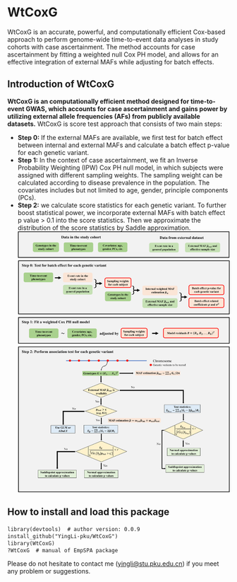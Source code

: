 # WtCoxG
WtCoxG is an accurate, powerful, and computationally efficient Cox-based approach to perform genome-wide time-to-event data analyses in study cohorts with case ascertainment. The method accounts for case ascertainment by fitting a weighted null Cox PH model, and allows for an effective integration of external MAFs while adjusting for batch effects.

## Introduction of WtCoxG
**WtCoxG is an computationally efficient method designed for time-to-event GWAS, which accounts for case ascertainment and gains power by utilizing external allele frequencies (AFs) from publicly available datasets.** WtCoxG is score test approach that consists of two main steps:  
- **Step 0:** If the external MAFs are available, we first test for batch effect between internal and external MAFs and calculate a batch effect p-value for each genetic variant.  
- **Step 1:** In the context of case ascertainment, we fit an Inverse Probability Weighting (IPW) Cox PH null model, in which subjects were assigned with different sampling weights. The sampling weight can be calculated according to disease prevalence in the population. The covariates includes but not limited to age, gender, principle components (PCs).  
- **Step 2:** we calculate score statistics for each genetic variant. To further boost statistical power, we incorporate external MAFs with batch effect p value > 0.1 into the score statistics. Then we approximate the distribution of the score statistics by Saddle approximation.  
![plot](https://github.com/YingLi-pku/WtCoxG/blob/main/Figure/Pipeline.png)  

## How to install and load this package
```
library(devtools)  # author version: 0.0.9
install_github("YingLi-pku/WtCoxG")
library(WtCoxG)
?WtCoxG  # manual of EmpSPA package
```
Please do not hesitate to contact me (yingli@stu.pku.edu.cn) if you meet any problem or suggestions.

